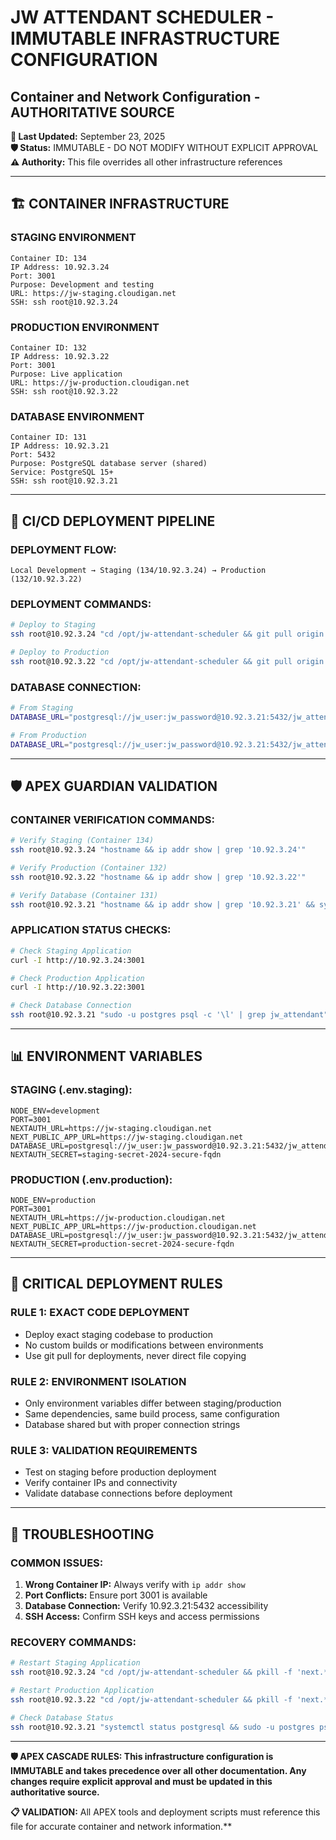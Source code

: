# JW ATTENDANT SCHEDULER - IMMUTABLE INFRASTRUCTURE CONFIGURATION
## Container and Network Configuration - AUTHORITATIVE SOURCE

**📅 Last Updated:** September 23, 2025  
**🛡️ Status:** IMMUTABLE - DO NOT MODIFY WITHOUT EXPLICIT APPROVAL  
**⚠️ Authority:** This file overrides all other infrastructure references

---

## 🏗️ CONTAINER INFRASTRUCTURE

### **STAGING ENVIRONMENT**
```
Container ID: 134
IP Address: 10.92.3.24
Port: 3001
Purpose: Development and testing
URL: https://jw-staging.cloudigan.net
SSH: ssh root@10.92.3.24
```

### **PRODUCTION ENVIRONMENT**
```
Container ID: 132
IP Address: 10.92.3.22
Port: 3001
Purpose: Live application
URL: https://jw-production.cloudigan.net
SSH: ssh root@10.92.3.22
```

### **DATABASE ENVIRONMENT**
```
Container ID: 131
IP Address: 10.92.3.21
Port: 5432
Purpose: PostgreSQL database server (shared)
Service: PostgreSQL 15+
SSH: ssh root@10.92.3.21
```

---

## 🔄 CI/CD DEPLOYMENT PIPELINE

### **DEPLOYMENT FLOW:**
```
Local Development → Staging (134/10.92.3.24) → Production (132/10.92.3.22)
```

### **DEPLOYMENT COMMANDS:**
```bash
# Deploy to Staging
ssh root@10.92.3.24 "cd /opt/jw-attendant-scheduler && git pull origin staging && npm install && npm run dev -- --port 3001"

# Deploy to Production  
ssh root@10.92.3.22 "cd /opt/jw-attendant-scheduler && git pull origin main && npm install && npm run build && npm start -- --port 3001"
```

### **DATABASE CONNECTION:**
```bash
# From Staging
DATABASE_URL="postgresql://jw_user:jw_password@10.92.3.21:5432/jw_attendant_scheduler"

# From Production
DATABASE_URL="postgresql://jw_user:jw_password@10.92.3.21:5432/jw_attendant_scheduler"
```

---

## 🛡️ APEX GUARDIAN VALIDATION

### **CONTAINER VERIFICATION COMMANDS:**
```bash
# Verify Staging (Container 134)
ssh root@10.92.3.24 "hostname && ip addr show | grep '10.92.3.24'"

# Verify Production (Container 132)  
ssh root@10.92.3.22 "hostname && ip addr show | grep '10.92.3.22'"

# Verify Database (Container 131)
ssh root@10.92.3.21 "hostname && ip addr show | grep '10.92.3.21' && systemctl status postgresql"
```

### **APPLICATION STATUS CHECKS:**
```bash
# Check Staging Application
curl -I http://10.92.3.24:3001

# Check Production Application
curl -I http://10.92.3.22:3001

# Check Database Connection
ssh root@10.92.3.21 "sudo -u postgres psql -c '\l' | grep jw_attendant"
```

---

## 📊 ENVIRONMENT VARIABLES

### **STAGING (.env.staging):**
```env
NODE_ENV=development
PORT=3001
NEXTAUTH_URL=https://jw-staging.cloudigan.net
NEXT_PUBLIC_APP_URL=https://jw-staging.cloudigan.net
DATABASE_URL=postgresql://jw_user:jw_password@10.92.3.21:5432/jw_attendant_scheduler
NEXTAUTH_SECRET=staging-secret-2024-secure-fqdn
```

### **PRODUCTION (.env.production):**
```env
NODE_ENV=production
PORT=3001
NEXTAUTH_URL=https://jw-production.cloudigan.net
NEXT_PUBLIC_APP_URL=https://jw-production.cloudigan.net
DATABASE_URL=postgresql://jw_user:jw_password@10.92.3.21:5432/jw_attendant_scheduler
NEXTAUTH_SECRET=production-secret-2024-secure-fqdn
```

---

## 🚨 CRITICAL DEPLOYMENT RULES

### **RULE 1: EXACT CODE DEPLOYMENT**
- Deploy exact staging codebase to production
- No custom builds or modifications between environments
- Use git pull for deployments, never direct file copying

### **RULE 2: ENVIRONMENT ISOLATION**
- Only environment variables differ between staging/production
- Same dependencies, same build process, same configuration
- Database shared but with proper connection strings

### **RULE 3: VALIDATION REQUIREMENTS**
- Test on staging before production deployment
- Verify container IPs and connectivity
- Validate database connections before deployment

---

## 🔧 TROUBLESHOOTING

### **COMMON ISSUES:**
1. **Wrong Container IP:** Always verify with `ip addr show`
2. **Port Conflicts:** Ensure port 3001 is available
3. **Database Connection:** Verify 10.92.3.21:5432 accessibility
4. **SSH Access:** Confirm SSH keys and access permissions

### **RECOVERY COMMANDS:**
```bash
# Restart Staging Application
ssh root@10.92.3.24 "cd /opt/jw-attendant-scheduler && pkill -f 'next.*3001' && npm run dev -- --port 3001"

# Restart Production Application  
ssh root@10.92.3.22 "cd /opt/jw-attendant-scheduler && pkill -f 'next.*3001' && npm start -- --port 3001"

# Check Database Status
ssh root@10.92.3.21 "systemctl status postgresql && sudo -u postgres psql -c 'SELECT version();'"
```

---

**🛡️ APEX CASCADE RULES: This infrastructure configuration is IMMUTABLE and takes precedence over all other documentation. Any changes require explicit approval and must be updated in this authoritative source.**

**📋 VALIDATION:** All APEX tools and deployment scripts must reference this file for accurate container and network information.**
